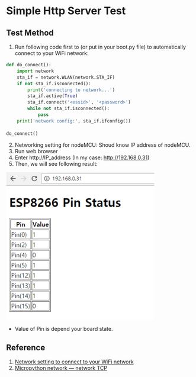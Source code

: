 # Simple Http Server Test

## Test Method
1. Run following code first to (or put in your boot.py file) to automatically connect to your WiFi network:
```Python
def do_connect():
    import network
    sta_if = network.WLAN(network.STA_IF)
    if not sta_if.isconnected():
        print('connecting to network...')
        sta_if.active(True)
        sta_if.connect('<essid>', '<password>')
        while not sta_if.isconnected():
            pass
    print('network config:', sta_if.ifconfig())

do_connect()    
```

2. Networking setting for nodeMCU: Shoud know IP address of nodeMCU.
3. Run web browser
4. Enter http://IP_address (In my case: http://192.168.0.31)
5. Then, we will see following result:

<img src="./http_server_access_result.png" width="400">

* Value of Pin is depend your board state.

## Reference
1. [Network setting to connect to your WiFi network](
http://docs.micropython.org/en/latest/esp8266/esp8266/tutorial/network_basics.html)
2. [Micropython network — network TCP](http://docs.micropython.org/en/latest/esp8266/esp8266/tutorial/network_tcp.html)

